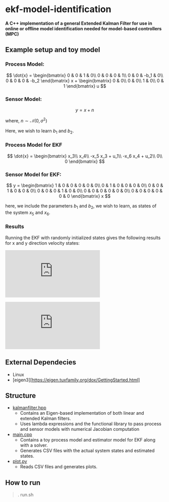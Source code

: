 # ekf-model-identification

**A C++ implementation of a general Extended Kalman Filter for use in online or offline model identification needed for model-based controllers (MPC)**

## Example setup and toy model

### Process Model:

$$
\dot{x} = 
\begin{bmatrix}
0 & 0 & 1 & 0\\
0 & 0 & 0 & 1\\
0 & 0 & -b_1 & 0\\
0 & 0 & 0 & -b_2
\end{bmatrix} x +
\begin{bmatrix}
0 & 0\\
0 & 0\\
1 & 0\\
0 & 1
\end{bmatrix}
u
$$

### Sensor Model:

$$
y = x + n
$$

where, $n \sim \mathcal{N}(0, \sigma^2)$

Here, we wish to learn $b_1$ and $b_2$.

### Process Model for EKF

$$
\dot{x} = 
\begin{bmatrix}
x_3\\
x_4\\
-x_5 x_3 + u_1\\
-x_6 x_4 + u_2\\
0\\
0
\end{bmatrix}
$$

### Sensor Model for EKF:

$$
y = 
\begin{bmatrix}
1 & 0 & 0 & 0 & 0 & 0\\
0 & 1 & 0 & 0 & 0 & 0\\
0 & 0 & 1 & 0 & 0 & 0\\
0 & 0 & 0 & 1 & 0 & 0\\
0 & 0 & 0 & 0 & 0 & 0\\
0 & 0 & 0 & 0 & 0 & 0
\end{bmatrix}
x
$$

here, we include the parameters $b_1$ and $b_2$, we wish to learn, as states of the system $x_5$ and $x_6$.

### Results

Running the EKF with randomly initialized states gives the following results for x and y direction velocity states:

![alt text](https://github.com/sidd-1234/ekf-model-identification/blob/main/system_x_velocity.pdf?raw=true)

![alt text](https://github.com/sidd-1234/ekf-model-identification/blob/main/system_y_velocity.pdf?raw=true)

## External Dependecies
* Linux
* [eigen3][https://eigen.tuxfamily.org/dox/GettingStarted.html]

## Structure
* [kalmanfilter.hpp](https://github.com/sidd-1234/ekf-model-identification/blob/main/kalmanfilter.hpp)
    * Contains an Eigen-based implementation of both linear and extended Kalman filters.
    * Uses lambda expressions and the functional library to pass process and sensor models with numerical Jacobian computation
* [main.cpp](https://github.com/sidd-1234/cpp-torch-from-scratch/blob/main/main.cpp)
    * Contains a toy process model and estimator model for EKF along with a solver.
    * Generates CSV files with the actual system states and estimated states.
* [plot.py](https://github.com/sidd-1234/cpp-torch-from-scratch/blob/main/plot.py)
    * Reads CSV files and generates plots.

## How to run
> . run.sh
